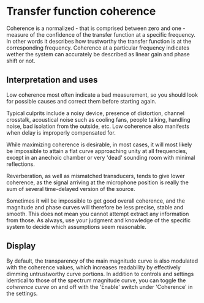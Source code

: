 # Transfer function coherence

<link type="document" target="Coherence">Coherence</link>
is a normalized - that is comprised between zero and one - measure of the confidence of the transfer
function at a specific frequency. In other words it describes how trustworthy the transfer function is
at the corresponding frequency.

<link type="document" target="Coherence">Coherence</link>
at a particular frequency indicates wether the system can accurately be described as linear gain and
phase shift or not.

## Interpretation and uses
Low coherence most often indicate a bad
measurement, so you should look for possible causes and correct them before starting again.

Typical culprits include a noisy device, presence of distortion, channel crosstalk, acoustical noise
such as cooling fans, people talking, handling noise, bad isolation from the outside, etc. Low coherence
also manifests when delay is improperly compensated for.

While maximizing coherence is desirable, in most cases, it will most likely be impossible to attain a
flat curve approaching unity at all frequencies, except in an anechoic chamber or very 'dead' sounding
room with minimal reflections.

Reverberation, as well as mismatched transducers, tends to give lower coherence, as the signal arriving
at the microphone position is really the sum of several time-delayed version of the source.

Sometimes it will be impossible to get good overall coherence, and the magnitude and phase curves will
therefore be less precise, stable and smooth. This does not mean you cannot attempt extract any
information from those. As always, use your judgment and knowledge of the specific system to decide
which assumptions seem reasonable.

## Display
By default, the transparency of the main
magnitude curve is also modulated with the coherence values, which increases readability by effectively
dimming untrustworthy curve portions. In addition to controls and settings identical to those of the
spectrum magnitude curve, you can toggle the <i>coherence curve</i> on and off with the '<link
type="document" target="Enable">Enable</link>' switch under '<link type="document"
                                   target="Coherence">Coherence</link>' in the settings.


